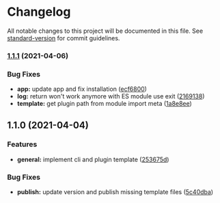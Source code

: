 # Changelog

All notable changes to this project will be documented in this file. See [standard-version](https://github.com/conventional-changelog/standard-version) for commit guidelines.

### [1.1.1](https://github.com/tobua/create-react-native-plugin/compare/v1.1.0...v1.1.1) (2021-04-06)


### Bug Fixes

* **app:** update app and fix installation ([ecf6800](https://github.com/tobua/create-react-native-plugin/commit/ecf680067c82341e814eb0e910cc47917ab65ee8))
* **log:** return won't work anymore with ES module use exit ([2169138](https://github.com/tobua/create-react-native-plugin/commit/2169138976374c60eead5accb72129406dae5468))
* **template:** get plugin path from module import meta ([1a8e8ee](https://github.com/tobua/create-react-native-plugin/commit/1a8e8ee7519ac93f38d0d41a7f895b7bf5acf896))

## 1.1.0 (2021-04-04)


### Features

* **general:** implement cli and plugin template ([253675d](https://github.com/tobua/create-react-native-plugin/commit/253675df6c1caa8f344d75db29a316fcdb4c4804))


### Bug Fixes

* **publish:** update version and publish missing template files ([5c40dba](https://github.com/tobua/create-react-native-plugin/commit/5c40dbabb1c4fb06ca49bf662344000b26f51c1f))
